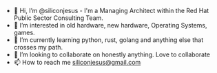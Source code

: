 - 👋 Hi, I’m @siliconjesus - I'm a Managing Architect within the Red Hat Public Sector Consulting Team.
- 👀 I’m interested in old hardware, new hardware, Operating Systems, games.
- 🌱 I’m currently learning python, rust, golang and anything else that crosses my path.
- 💞️ I’m looking to collaborate on honestly anything.  Love to collaborate
- 📫 How to reach me siliconjesus@gmail.com

<!---
siliconjesus/siliconjesus is a ✨ special ✨ repository because its `README.md` (this file) appears on your GitHub profile.
You can click the Preview link to take a look at your changes.
--->
